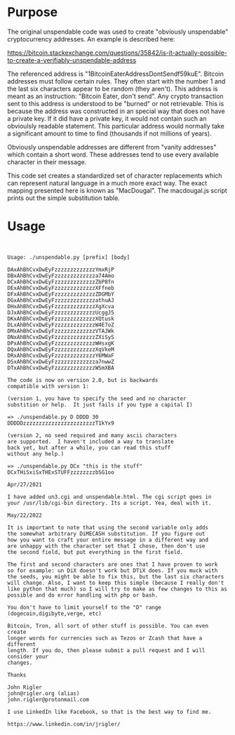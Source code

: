 # Purpose

The original unspendable code was used to create "obviously unspendable" cryptocurrency addresses. An example is 
described here:

https://bitcoin.stackexchange.com/questions/35842/is-it-actually-possible-to-create-a-verifiably-unspendable-address

The referenced address is "1BitcoinEaterAddressDontSendf59kuE". Bitcoin addresses must follow certain rules. They often start with the number 1 and the last six characters appear to be random (they aren't). This address is meant as an instruction: "Bitcoin Eater, don't send". Any crypto transaction sent to this address is understood to be "burned" or not retrievable. This is because the address was constructed in an special way that does not have a private key. If it did have a private key, it would not contain such an obvioulsly readable statement. This particular address would normally take a significant amount to time to find (thousands if not millions of years).

Obviously unspendable addresses are different from "vanity addresses" which contain a short word. These addresses tend to use every available character in their message.

This code set creates a standardized set of character replacements which can represent natural language in a much more exact way. The exact mapping presented here is known as "MacDougal". The macdougal.js script prints out the simple substitution table.


# Usage
```


Usage: ./unspendable.py [prefix] [body]

DAxAhBhCvxDwEyFzzzzzzzzzzzzzYmxRjP
DBxAhBhCvxDwEyFzzzzzzzzzzzzza74Amo
DCxAhBhCvxDwEyFzzzzzzzzzzzzzZbP8fn
DExAhBhCvxDwEyFzzzzzzzzzzzzzXFfneb
DFxAhBhCvxDwEyFzzzzzzzzzzzzzZDGMbY
DGxAhBhCvxDwEyFzzzzzzzzzzzzzathuAJ
DHxAhBhCvxDwEyFzzzzzzzzzzzzzXgXcva
DJxAhBhCvxDwEyFzzzzzzzzzzzzzUcggJ5
DKxAhBhCvxDwEyFzzzzzzzzzzzzzXQtusk
DLxAhBhCvxDwEyFzzzzzzzzzzzzzW4E7oZ
DMxAhBhCvxDwEyFzzzzzzzzzzzzzVTAJWk
DNxAhBhCvxDwEyFzzzzzzzzzzzzzZXiSyS
DPxAhBhCvxDwEyFzzzzzzzzzzzzzWHsxgK
DQxAhBhCvxDwEyFzzzzzzzzzzzzzXqVkeM
DRxAhBhCvxDwEyFzzzzzzzzzzzzzY6MWaF
DSxAhBhCvxDwEyFzzzzzzzzzzzzza7nwwZ
DTxAhBhCvxDwEyFzzzzzzzzzzzzzWSmXBA

The code is now on version 2.0, but is backwards
compatible with version 1:

(version 1, you have to specify the seed and no character
substition or help.  It just fails if you type a capital I)

=> ./unspendable.py D DDDD 30
DDDDDzzzzzzzzzzzzzzzzzzzzzzzT1kYx9

(version 2, no seed required and many ascii characters 
are supported.  I haven't included a way to translate
back yet, but after a while, you can read this stuff
without any help.)

=> ./unspendable.py DCx "this is the stuff"
DCxTHiSxiSxTHExSTUFFzzzzzzzzbSG1oo

Apr/27/2021

I have added un3.cgi and unspendable.html. The cgi script goes in
your /usr/lib/cgi-bin directory. Its a script. Yea, deal with it.

May/22/2022

It is important to note that using the second variable only adds 
the somewhat arbitrary DiMECASH substitution. If you figure out
how you want to craft your entire message in a different way and
are unhappy with the character set that I chose, then don't use
the second field, but put everything in the first field.

The first and second characters are ones that I have proven to work
so for example: un DiX doesn't work but DTiX does. If you muck with
the seeds, you might be able to fix this, but the last six characters
will change. Also, I want to keep this simple (because I really don't 
like python that much) so I will try to make as few changes to this as
possible and do error handling with php or bash.

You don't have to limit yourself to the "D" range (dogecoin,digibyte,verge, etc)

Bitcoin, Tron, all sort of other stuff is possible. You can even create
longer words for currencies such as Tezos or Zcash that have a different 
length. If you do, then please submit a pull request and I will consider your
changes.

Thanks 

John Rigler
john@rigler.org (alias)
john.rigler@protonmail.com

I use LinkedIn like Facebook, so that is the best way to find me.

https://www.linkedin.com/in/jrigler/

```

